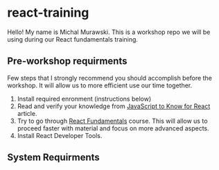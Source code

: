 # react-training


Hello! My name is Michal Murawski. This is a workshop repo we will be using during our React fundamentals training.


## Pre-workshop requirments

Few steps that I strongly recommend you should accomplish before the workshop. It will allow us to more efficient use our time together.

1. Install required enronment (instructions below)
2. Read and verify your knowledge from [JavaScript to Know for React](https://kentcdodds.com/blog/javascript-to-know-for-react) article.
3. Try to go through [React Fundamentals](https://egghead.io/courses/the-beginner-s-guide-to-reactjs) course. This will allow us to proceed faster with material and focus on more advanced aspects.
4. Install React Developer Tools.

## System Requirments
